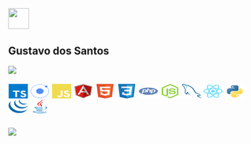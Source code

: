 <img height="42" width="42" src="https://cdn.iconscout.com/icon/free/png-256/ninja-1659490-1410012.png">

## Gustavo dos Santos 

<a href="https://github.com/GustavoSantos16" id="link-perfil" style="text-decoration: none !important;">
 <div>
   <img height="180em" src="https://github-readme-stats.vercel.app/api/top-langs/?username=Arthurferrera&layout=compact&langs_count=16&theme=dracula"/>
</div>
  <div style="display: inline_block"><br>
     <img align="center" alt="Gustavo-Ts" height="30" width="40" src="https://raw.githubusercontent.com/devicons/devicon/master/icons/typescript/typescript-plain.svg">
    <img align="center" alt="Gustavo-Ionic" height="30" width="40" src="https://github.com/devicons/devicon/blob/master/icons/ionic/ionic-original.svg">
    <img align="center" alt="Gustavo-Js" height="30" width="40" src="https://raw.githubusercontent.com/devicons/devicon/master/icons/javascript/javascript-plain.svg">
    <img align="center" alt="Gustavo-Angular" height="30" width="40" src="https://github.com/devicons/devicon/blob/master/icons/angularjs/angularjs-original.svg">
    <img align="center" alt="Gustavo-HTML" height="30" width="40" src="https://raw.githubusercontent.com/devicons/devicon/master/icons/html5/html5-original.svg">
    <img align="center" alt="Gustavo-CSS" height="30" width="40" src="https://raw.githubusercontent.com/devicons/devicon/master/icons/css3/css3-original.svg">
    <img align="center" alt="Gustavo-Php" height="30" width="40" src="https://github.com/devicons/devicon/blob/master/icons/php/php-plain.svg">
    <img align="center" alt="Gustavo-Nodejs" height="30" width="40" src="https://github.com/devicons/devicon/blob/master/icons/nodejs/nodejs-original.svg">
    <img align="center" alt="Gustavo-MySql" height="30" width="40" src="https://github.com/devicons/devicon/blob/master/icons/mysql/mysql-original.svg">
    <img align="center" alt="Gustavo-React" height="30" width="40" src="https://github.com/devicons/devicon/blob/master/icons/react/react-original.svg">
    <img align="center" alt="Gustavo-Python" height="30" width="40" src="https://github.com/devicons/devicon/blob/master/icons/python/python-original.svg">
    <img align="center" alt="Gustavo-Jquery" height="30" width="40" src="https://github.com/devicons/devicon/blob/master/icons/jquery/jquery-original.svg">
    <img align="center" alt="Gustavo-Java" height="30" width="40" src="https://github.com/devicons/devicon/blob/master/icons/java/java-original.svg">
   


  </div>
 
 </a>
  
  ##
 
<div> 
  <a href="https://www.linkedin.com/in/gustavo-santos-98096a143/" target="_blank"><img src="https://img.shields.io/badge/-LinkedIn-%230077B5?style=for-the-badge&logo=linkedin&logoColor=white" target="_blank"></a> 
</div>
